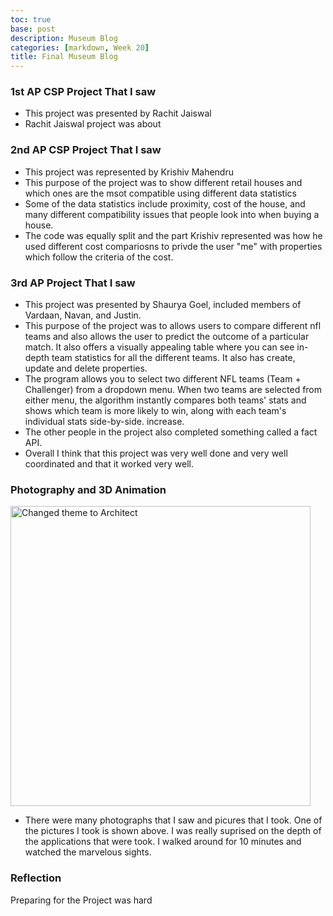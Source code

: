 ```yaml
---
toc: true
base: post
description: Museum Blog
categories: [markdown, Week 20]
title: Final Museum Blog
---
```


### 1st AP CSP Project That I saw
- This project was presented by Rachit Jaiswal
- Rachit Jaiswal project was about 


### 2nd AP CSP Project That I saw
- This project was represented by Krishiv Mahendru
- This purpose of the project was to show different retail houses and which ones are the msot compatible using different data statistics
- Some of the data statistics include proximity, cost of the house, and many different compatibility issues that people look into when buying a house.
- The code was equally split and the part Krishiv represented was how he used different cost compariosns to privde the user "me" with properties which follow the criteria of the cost.


### 3rd AP Project That I saw
- This project was presented by Shaurya Goel, included members of Vardaan, Navan, and Justin.
- This purpose of the project was to allows users to compare different nfl teams and also allows the user to predict the outcome of a particular match. It also offers a visually appealing table where you can see in-depth team statistics for all the different teams. It also has create, update and delete properties.
- The program allows you to select two different NFL teams (Team + Challenger) from a dropdown menu. When two teams are selected from either menu, the algorithm instantly compares both teams' stats and shows which team is more likely to win, along with each team's individual stats side-by-side. increase.
- The other people in the project also completed something called a fact API.
- Overall I think that this project was very well done and very well coordinated and that it worked very well. 

### Photography and 3D Animation
<img src='{{ "/images/photoptri2pic1.PNG" | relative_url }}' width='480' alt='Changed theme to Architect'>

- There were many photographs that I saw and picures that I took. One of the pictures I took is shown above. I was really suprised on the depth of the applications that were took. I walked around for 10 minutes and watched the marvelous sights.


### Reflection
Preparing for the Project was hard